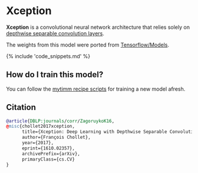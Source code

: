 # Xception

**Xception** is a convolutional neural network architecture that relies solely on [depthwise separable convolution layers](https://paperswithcode.com/method/depthwise-separable-convolution).

The weights from this model were ported from [Tensorflow/Models](https://github.com/tensorflow/models).

{% include 'code_snippets.md' %}

## How do I train this model?

You can follow the [mytimm recipe scripts](https://rwightman.github.io/pytorch-image-models/scripts/) for training a new model afresh.

## Citation

```BibTeX
@article{DBLP:journals/corr/ZagoruykoK16,
@misc{chollet2017xception,
      title={Xception: Deep Learning with Depthwise Separable Convolutions}, 
      author={François Chollet},
      year={2017},
      eprint={1610.02357},
      archivePrefix={arXiv},
      primaryClass={cs.CV}
}
```

<!--
Type: model-index
Collections:
- Name: Xception
  Paper:
    Title: 'Xception: Deep Learning with Depthwise Separable Convolutions'
    URL: https://paperswithcode.com/paper/xception-deep-learning-with-depthwise
Models:
- Name: xception
  In Collection: Xception
  Metadata:
    FLOPs: 10600506792
    Parameters: 22860000
    File Size: 91675053
    Architecture:
    - 1x1 Convolution
    - Convolution
    - Dense Connections
    - Depthwise Separable Convolution
    - Global Average Pooling
    - Max Pooling
    - ReLU
    - Residual Connection
    - Softmax
    Tasks:
    - Image Classification
    Training Data:
    - ImageNet
    ID: xception
    Crop Pct: '0.897'
    Image Size: '299'
    Interpolation: bicubic
  Code: https://github.com/rwightman/pytorch-image-models/blob/d8e69206be253892b2956341fea09fdebfaae4e3/mytimm/models/xception.py#L229
  Weights: https://github.com/rwightman/pytorch-image-models/releases/download/v0.1-cadene/xception-43020ad28.pth
  Results:
  - Task: Image Classification
    Dataset: ImageNet
    Metrics:
      Top 1 Accuracy: 79.05%
      Top 5 Accuracy: 94.4%
- Name: xception41
  In Collection: Xception
  Metadata:
    FLOPs: 11681983232
    Parameters: 26970000
    File Size: 108422028
    Architecture:
    - 1x1 Convolution
    - Convolution
    - Dense Connections
    - Depthwise Separable Convolution
    - Global Average Pooling
    - Max Pooling
    - ReLU
    - Residual Connection
    - Softmax
    Tasks:
    - Image Classification
    Training Data:
    - ImageNet
    ID: xception41
    Crop Pct: '0.903'
    Image Size: '299'
    Interpolation: bicubic
  Code: https://github.com/rwightman/pytorch-image-models/blob/d8e69206be253892b2956341fea09fdebfaae4e3/mytimm/models/xception_aligned.py#L181
  Weights: https://github.com/rwightman/pytorch-image-models/releases/download/v0.1-weights/tf_xception_41-e6439c97.pth
  Results:
  - Task: Image Classification
    Dataset: ImageNet
    Metrics:
      Top 1 Accuracy: 78.54%
      Top 5 Accuracy: 94.28%
- Name: xception65
  In Collection: Xception
  Metadata:
    FLOPs: 17585702144
    Parameters: 39920000
    File Size: 160536780
    Architecture:
    - 1x1 Convolution
    - Convolution
    - Dense Connections
    - Depthwise Separable Convolution
    - Global Average Pooling
    - Max Pooling
    - ReLU
    - Residual Connection
    - Softmax
    Tasks:
    - Image Classification
    Training Data:
    - ImageNet
    ID: xception65
    Crop Pct: '0.903'
    Image Size: '299'
    Interpolation: bicubic
  Code: https://github.com/rwightman/pytorch-image-models/blob/d8e69206be253892b2956341fea09fdebfaae4e3/mytimm/models/xception_aligned.py#L200
  Weights: https://github.com/rwightman/pytorch-image-models/releases/download/v0.1-weights/tf_xception_65-c9ae96e8.pth
  Results:
  - Task: Image Classification
    Dataset: ImageNet
    Metrics:
      Top 1 Accuracy: 79.55%
      Top 5 Accuracy: 94.66%
- Name: xception71
  In Collection: Xception
  Metadata:
    FLOPs: 22817346560
    Parameters: 42340000
    File Size: 170295556
    Architecture:
    - 1x1 Convolution
    - Convolution
    - Dense Connections
    - Depthwise Separable Convolution
    - Global Average Pooling
    - Max Pooling
    - ReLU
    - Residual Connection
    - Softmax
    Tasks:
    - Image Classification
    Training Data:
    - ImageNet
    ID: xception71
    Crop Pct: '0.903'
    Image Size: '299'
    Interpolation: bicubic
  Code: https://github.com/rwightman/pytorch-image-models/blob/d8e69206be253892b2956341fea09fdebfaae4e3/mytimm/models/xception_aligned.py#L219
  Weights: https://github.com/rwightman/pytorch-image-models/releases/download/v0.1-weights/tf_xception_71-8eec7df1.pth
  Results:
  - Task: Image Classification
    Dataset: ImageNet
    Metrics:
      Top 1 Accuracy: 79.88%
      Top 5 Accuracy: 94.93%
-->
